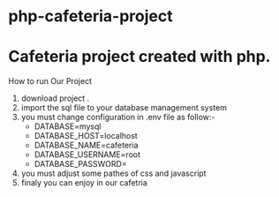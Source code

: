 # php-cafeteria-project
<h1>Cafeteria project created with php.</h1>
How to run Our Project
<ol>
	<li> download project .</li>
	<li> import the sql file to your database management system </li>
	<li>you must change configuration in .env file as follow:-
		<ul>
				<li>DATABASE=mysql</li>
	      <li>DATABASE_HOST=localhost</li>
	      <li>DATABASE_NAME=cafeteria</li>
	      <li>DATABASE_USERNAME=root</li>
				<li>DATABASE_PASSWORD=</li>
		</ul>
	</li>
	<li>you must adjust some pathes of css and javascript </li>
	<li>finaly you can enjoy in our cafetria </li>
</ol>
<img src=>

